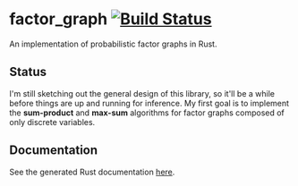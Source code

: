 # factor_graph [![Build Status](https://travis-ci.org/cannon10100/factor_graph.svg?branch=master)](https://travis-ci.org/cannon10100/factor_graph)
An implementation of probabilistic factor graphs in Rust.

## Status
I'm still sketching out the general design of this library, so it'll be a while before things are up and running for inference. My first goal is to implement the **sum-product** and **max-sum** algorithms for factor graphs composed of only discrete variables.

## Documentation
See the generated Rust documentation [here](cannontwo.com/factor_graph).
